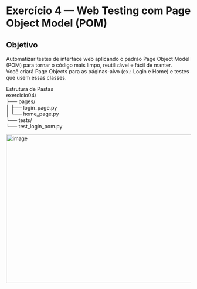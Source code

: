 # Exercício 4 — Web Testing com Page Object Model (POM)

## Objetivo  
Automatizar testes de interface web aplicando o padrão Page Object Model (POM) para tornar o código mais limpo, reutilizável e fácil de manter.  
Você criará Page Objects para as páginas-alvo (ex.: Login e Home) e testes que usem essas classes.

Estrutura de Pastas  
exercicio04/   
├── pages/  
│   ├── login_page.py  
│   └── home_page.py  
└── tests/  
    └── test_login_pom.py

<img width="1098" height="405" alt="image" src="https://github.com/user-attachments/assets/97871aaf-9cb5-4a21-b7af-d1ffe772c882" />
